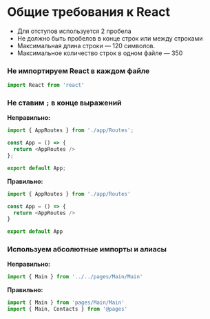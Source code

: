 # Общие требования к React

* Для отступов используется 2 пробела
* Не должно быть пробелов в конце строк или между строками
* Максимальная длина строки — 120 символов.
* Максимальное количество строк в одном файле — 350


### Не импортируем React в каждом файле

```js
import React from 'react'
```

### Не ставим `;` в конце выражений

**Неправильно:**
```js
import { AppRoutes } from './app/Routes';

const App = () => {
  return <AppRoutes />
};

export default App;
```

**Правильно:**
```js
import { AppRoutes } from './app/Routes'

const App = () => {
  return <AppRoutes />
}

export default App
```

### Используем абсолютные импорты и алиасы

**Неправильно:**
```js
import { Main } from '../../pages/Main/Main'
```

**Правильно:**
```js
import { Main } from 'pages/Main/Main'
import { Main, Contacts } from '@pages'
```
